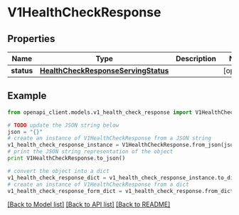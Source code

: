 # V1HealthCheckResponse


## Properties
Name | Type | Description | Notes
------------ | ------------- | ------------- | -------------
**status** | [**HealthCheckResponseServingStatus**](HealthCheckResponseServingStatus.md) |  | [optional] 

## Example

```python
from openapi_client.models.v1_health_check_response import V1HealthCheckResponse

# TODO update the JSON string below
json = "{}"
# create an instance of V1HealthCheckResponse from a JSON string
v1_health_check_response_instance = V1HealthCheckResponse.from_json(json)
# print the JSON string representation of the object
print V1HealthCheckResponse.to_json()

# convert the object into a dict
v1_health_check_response_dict = v1_health_check_response_instance.to_dict()
# create an instance of V1HealthCheckResponse from a dict
v1_health_check_response_form_dict = v1_health_check_response.from_dict(v1_health_check_response_dict)
```
[[Back to Model list]](../README.md#documentation-for-models) [[Back to API list]](../README.md#documentation-for-api-endpoints) [[Back to README]](../README.md)


